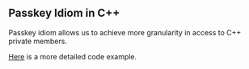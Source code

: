 ## Passkey Idiom in C++

Passkey idiom allows us to achieve more granularity in access to C++ private
members.

[Here](https://github.com/gitbuda/education/blob/master/programming_languages/cpp/experimental/src/pass_key.cpp)
is a more detailed code example.
